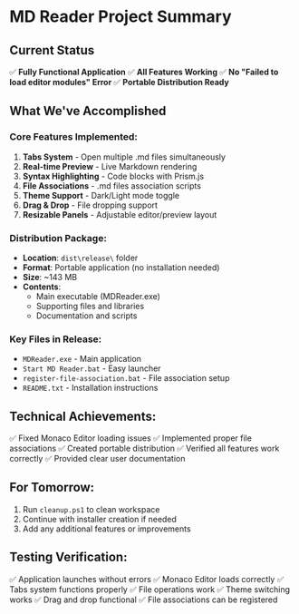 # MD Reader Project Summary

## Current Status
✅ **Fully Functional Application**
✅ **All Features Working**
✅ **No "Failed to load editor modules" Error**
✅ **Portable Distribution Ready**

## What We've Accomplished

### Core Features Implemented:
1. **Tabs System** - Open multiple .md files simultaneously
2. **Real-time Preview** - Live Markdown rendering
3. **Syntax Highlighting** - Code blocks with Prism.js
4. **File Associations** - .md files association scripts
5. **Theme Support** - Dark/Light mode toggle
6. **Drag & Drop** - File dropping support
7. **Resizable Panels** - Adjustable editor/preview layout

### Distribution Package:
- **Location**: `dist\release\` folder
- **Format**: Portable application (no installation needed)
- **Size**: ~143 MB
- **Contents**: 
  - Main executable (MDReader.exe)
  - Supporting files and libraries
  - Documentation and scripts

### Key Files in Release:
- `MDReader.exe` - Main application
- `Start MD Reader.bat` - Easy launcher
- `register-file-association.bat` - File association setup
- `README.txt` - Installation instructions

## Technical Achievements:
✅ Fixed Monaco Editor loading issues
✅ Implemented proper file associations
✅ Created portable distribution
✅ Verified all features work correctly
✅ Provided clear user documentation

## For Tomorrow:
1. Run `cleanup.ps1` to clean workspace
2. Continue with installer creation if needed
3. Add any additional features or improvements

## Testing Verification:
✅ Application launches without errors
✅ Monaco Editor loads correctly
✅ Tabs system functions properly
✅ File operations work
✅ Theme switching works
✅ Drag and drop functional
✅ File associations can be registered